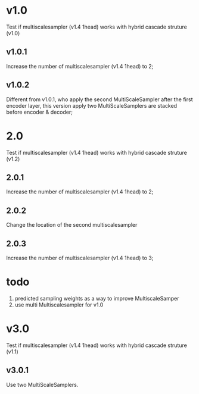 # v1.0
Test if multiscalesampler (v1.4 1head) works with hybrid cascade struture (v1.0)

## v1.0.1
Increase the number of multiscalesampler (v1.4 1head) to 2;

## v1.0.2
Different from v1.0.1, who apply the second MultiScaleSampler after the first encoder layer, this version apply two MultiScaleSamplers are stacked before encoder & decoder;


# 2.0
Test if multiscalesampler (v1.4 1head) works with hybrid cascade struture (v1.2)

## 2.0.1
Increase the number of multiscalesampler (v1.4 1head) to 2;

## 2.0.2
Change the location of the second multiscalesampler

## 2.0.3
Increase the number of multiscalesampler (v1.4 1head) to 3;

# todo

1. predicted sampling weights as a way to improve MultiscaleSamper
2. use multi Multiscalesampler for v1.0




# v3.0
Test if multiscalesampler (v1.4 1head) works with hybrid cascade struture (v1.1)

## v3.0.1
Use two MultiScaleSamplers.